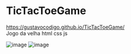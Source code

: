 # TicTacToeGame
https://gustavocodigo.github.io/TicTacToeGame/
<br>
Jogo da velha html css js

![image](https://github.com/gustavocodigo/TicTacToeGame/assets/108258194/91de84da-99f5-4842-b5eb-707599416dc5) ![image](https://github.com/gustavocodigo/TicTacToeGame/assets/108258194/ebb14e6f-ad3b-4198-b468-4dfecd26d9b0)




